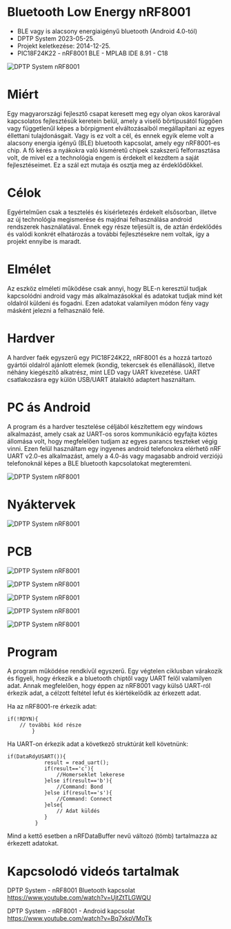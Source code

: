 # Bluetooth Low Energy nRF8001
* BLE vagy is alacsony energiaigényű bluetooth (Android 4.0-tól)
* DPTP System 2023-05-25.
* Projekt keletkezése: 2014-12-25.
* PIC18F24K22 - nRF8001 BLE - MPLAB IDE 8.91 - C18

![DPTP System nRF8001](https://github.com/DPTPSystem/nRF8001_BLE/blob/master/images/nrf8001_3.jpg "DPTP System nRF8001")

# Miért
Egy magyarországi fejlesztő csapat keresett meg egy olyan okos karorával kapcsolatos fejlesztésük keretein belül, amely a viselő bőrtípusától
függően vagy függetlenűl képes a börpigment elváltozásaiból megállapítani az egyes éllettani tulajdonásgait. Vagy is ez volt a cél, és ennek 
egyik eleme volt a alacsony energia igényű (BLE) bluetooth kapcsolat, amely egy nRF8001-es chip. A fő kérés a nyákokra való kisméretű chipek
szakszerű felforrasztása volt, de mivel ez a technológia engem is érdekelt el kezdtem a saját fejlesztéseimet. Ez a szál ezt mutaja és osztja
meg az érdeklődőkkel.

# Célok
Egyértelműen csak a tesztelés és kisérletezés érdekelt elsősorban, illetve az új technológia megismerése és majdnai felhasználása android rendszerek
használatával. Ennek egy része teljesült is, de aztán érdeklődés és valódi konkrét elhatározás a további fejlesztésekre nem voltak, így a 
projekt ennyibe is maradt.

# Elmélet
Az eszköz elméleti működése csak annyi, hogy BLE-n keresztül tudjak kapcsolódni android vagy más alkalmazásokkal és adatokat tudjak mind két oldalról 
küldeni és fogadni. Ezen adatokat valamilyen módon fény vagy másként jelezni a felhasználó felé.

# Hardver
A hardver faék egyszerű egy PIC18F24K22, nRF8001 és a hozzá tartozó gyártói oldalról ajánlott elemek (kondig, tekercsek és ellenállások), illetve 
néhány kiegészítő alkatrész, mint LED vagy UART kivezetése. UART csatlakozásra egy külön USB/UART átalakító adaptert használtam.

# PC ás Android
A program és a hardver tesztelése céljából készítettem egy windows alkalmazást, amely csak az UART-os soros kommunikáció egyfajta köztes állomása
volt, hogy megfelelően tudjam az egyes parancs teszteket végig vinni. Ezen felül használtam egy ingyenes android telefonokra elérhető nRF UART v2.0-es
alkalmazást, amely a 4.0-ás vagy magasabb android verziójú telefonoknál képes a BLE bluetooth kapcsolatokat megteremteni.

![DPTP System nRF8001](https://github.com/DPTPSystem/nRF8001_BLE/blob/master/images/14484406329764_b.jpg "DPTP System nRF8001")

# Nyáktervek

![DPTP System nRF8001](https://github.com/DPTPSystem/nRF8001_BLE/blob/master/images/nRF8001.PNG "DPTP System nRF8001")

# PCB

![DPTP System nRF8001](https://github.com/DPTPSystem/nRF8001_BLE/blob/master/images/nrf8001_1.jpg "DPTP System nRF8001")

![DPTP System nRF8001](https://github.com/DPTPSystem/nRF8001_BLE/blob/master/images/nrf8001_2.jpg "DPTP System nRF8001")

![DPTP System nRF8001](https://github.com/DPTPSystem/nRF8001_BLE/blob/master/images/nrf8001_5.jpg "DPTP System nRF8001")

![DPTP System nRF8001](https://github.com/DPTPSystem/nRF8001_BLE/blob/master/images/nrf8001_4.jpg "DPTP System nRF8001")

![DPTP System nRF8001](https://github.com/DPTPSystem/nRF8001_BLE/blob/master/images/nrf8001_6.jpg "DPTP System nRF8001")


# Program
A program működése rendkívűl egyszerű. Egy végtelen ciklusban várakozik és figyeli, hogy érkezik e a bluetooth chiptől vagy UART felől valamilyen
adat. Annak megfelelően, hogy éppen az nRF8001 vagy külső UART-ról érkezik adat, a célzott feltétel lefut és kiértékelődik az érkezett adat.

Ha az nRF8001-re érkezik adat:

```
if(!RDYN){
	// további kód része
		}
```
Ha UART-on érkezik adat a következő struktúrát kell követnünk:

```
if(DataRdyUSART()){
			result = read_uart();
			if(result=='c'){
				//Homerseklet lekerese
			}else if(result=='b'){  
				//Command: Bond
			}else if(result=='s'){  
				//Command: Connect
			}else{
				// Adat küldés
			}
		 }
```

Mind a kettő esetben a nRFDataBuffer nevű változó (tömb) tartalmazza az érkezett adatokat.

# Kapcsolodó videós tartalmak
DPTP System - nRF8001 Bluetooth kapcsolat
https://www.youtube.com/watch?v=UjtZtTLGWQU

DPTP System - nRF8001 - Android kapcsolat
https://www.youtube.com/watch?v=Bq7xkpVMoTk
